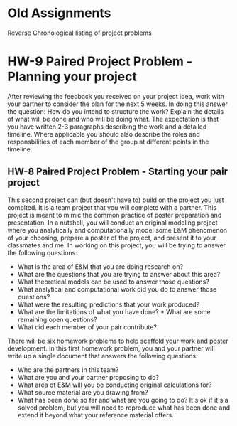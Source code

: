 # Old Assignments

Reverse Chronological listing of project problems


# HW-9 Paired Project Problem - Planning your project

After reviewing the feedback you received on your project idea, work with your partner to consider the plan for the next 5 weeks. In doing this answer  the question: How do you intend to structure the work? Explain the details of what will be done and who will be doing what. The expectation is that you have written 2-3 paragraphs describing the work and a detailed timeline. Where applicable you should also describe the roles and responsbilities of each member of the group at different points in the timeline.

## HW-8 Paired Project Problem - Starting your pair project

This second project can (but doesn't have to) build on the project you just complted. It is a team project that you will complete with a partner. This project is meant to mimic the common practice of poster preparation and presentation. In a nutshell, you will conduct an original modeling project where you analytically and computationally model some E&M phenomenon of your choosing, prepare a poster of the project, and present it to your classmates and me. In working on this project, you will be trying to answer the following questions:

* What is the area of E&M that you are doing research on?
* What are the questions that you are trying to answer about this area?
* What theoretical models can be used to answer those questions?
* What analytical and computational work did you do to answer those questions?
* What were the resulting predictions that your work produced?
* What are the limitations of what you have done? * What are some remaining open questions?
* What did each member of your pair contribute?

There will be six homework problems to help scaffold your work and poster development. In this first homework problem, you and your partner will write up a single document that answers the following questions:

* Who are the partners in this team?
* What are you and your partner proposing to do?
* What area of E&M will you be conducting original calculations for?
* What source material are you drawing from?
* What has been done so far and what are you going to do? It's ok if it's a solved problem, but you will need to reproduce what has been done and extend it beyond what your reference material offers.
